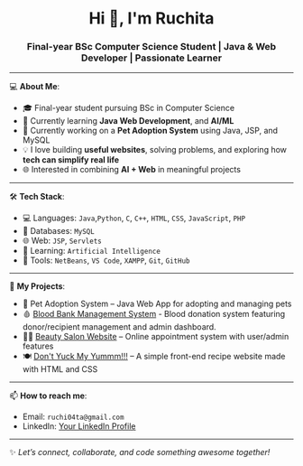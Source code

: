 <!-- ## Hi there 👋-->

<!--
**rmahale04/rmahale04** is a ✨ _special_ ✨ repository because its `README.md` (this file) appears on your GitHub profile.

Here are some ideas to get you started:

- 🔭 I’m currently working on ...
- 🌱 I’m currently learning ...
- 👯 I’m looking to collaborate on ...
- 🤔 I’m looking for help with ...
- 💬 Ask me about ...
- 📫 How to reach me: ...
- 😄 Pronouns: ...
- ⚡ Fun fact: ...
-->
<h1 align="center">Hi 👋, I'm Ruchita</h1>
<h3 align="center">Final-year BSc Computer Science Student | Java & Web Developer | Passionate Learner</h3>

---

💻 **About Me**:
- 🎓 Final-year student pursuing BSc in Computer Science
- 🌱 Currently learning **Java Web Development**, and **AI/ML**
- 🚀 Currently working on a **Pet Adoption System** using Java, JSP, and MySQL
- 💡 I love building **useful websites**, solving problems, and exploring how **tech can simplify real life**
- 🌐 Interested in combining **AI + Web** in meaningful projects

---

🛠️ **Tech Stack**:
- 💻 Languages: `Java`,`Python`, `C`, `C++`, `HTML`, `CSS`, `JavaScript`, `PHP`
- 🧩 Databases: `MySQL`
- 🌐 Web: `JSP`, `Servlets`
- 🧠 Learning: `Artificial Intelligence`
- 🧰 Tools: `NetBeans`, `VS Code`, `XAMPP`, `Git`, `GitHub`

---

📂 **My Projects**:
<!--
- 🐾 [Pet Adoption System](https://github.com/your-username/PetAdoptionSystem) – Java Web App for adopting and managing pets
- 💇‍♀️ [Beauty Salon Website](https://github.com/your-username/BeautySalonWebsite) – Online appointment system with user/admin features
- 🍽️ [Let’s Cook](https://github.com/your-username/LetsCook) –  A simple front-end recipe website made with HTML and CSS
-->
- 🐾 Pet Adoption System – Java Web App for adopting and managing pets
- 🩸 [Blood Bank Management System](https://github.com/rmahale04/project3-blood-bank-management-system) - Blood donation system featuring donor/recipient management and admin dashboard.
- 💇‍♀️ [Beauty Salon Website](https://github.com/rmahale04/project2-beauty-salon-website) – Online appointment system with user/admin features
- 🍽️ [Don't Yuck My Yummm!!!](https://github.com/rmahale04/dont-yuck-my-yummm) – A simple front-end recipe website made with HTML and CSS
---
<!--
📈 **GitHub Stats**:

<p align="center">
  <img src="https://github-readme-stats.vercel.app/api?username=your-username&show_icons=true&theme=tokyonight" alt="stats" height="160"/>
  <img src="https://github-readme-stats.vercel.app/api/top-langs/?username=your-username&layout=compact&theme=tokyonight" alt="top languages" height="160"/>
</p>

---
-->
📫 **How to reach me**:
- Email: `ruchi04ta@gmail.com`
- LinkedIn: [Your LinkedIn Profile](https://linkedin.com/in/ruchita-mahale)

---

✨ *Let’s connect, collaborate, and code something awesome together!*
